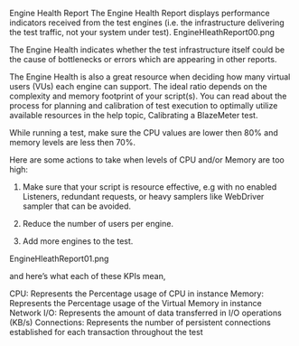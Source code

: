 
Engine Health Report
The Engine Health Report displays performance indicators received from the test engines (i.e. the infrastructure delivering the test traffic, not your system under test). EngineHleathReport00.png

The Engine Health indicates whether the test infrastructure itself could be the cause of bottlenecks or errors which are appearing in other reports. 

The Engine Health is also a great resource when deciding how many virtual users (VUs) each engine can support. The ideal ratio depends on the complexity and memory footprint of your script(s). You can read about the process for planning and calibration of test execution to optimally utilize available resources in the help topic, Calibrating a BlazeMeter test.

While running a test, make sure the CPU values are lower then 80% and memory levels are less then 70%.

Here are some actions to take when levels of CPU and/or Memory are too high:

1. Make sure that your script is resource effective, e.g with no enabled Listeners, redundant requests, or heavy samplers like WebDriver sampler that can be avoided.

2. Reduce the number of users per engine.

3. Add more engines to the test.

EngineHleathReport01.png

and here’s what each of these KPIs mean, 

CPU: Represents the Percentage usage of CPU in instance
Memory: Represents the Percentage usage of the Virtual Memory in instance
Network I/O: Represents the amount of data transferred in I/O operations (KB/s)
Connections: Represents the number of persistent connections established for each transaction throughout the test
